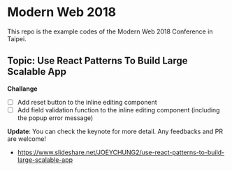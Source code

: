 # Modern Web 2018

This repo is the example codes of the Modern Web 2018 Conference in Taipei.

## Topic: Use React Patterns To Build Large Scalable App

**Challange**

- [ ] Add reset button to the inline editing component
- [ ] Add field validation function to the inline editing component (including the popup error message)

**Update**: You can check the keynote for more detail. Any feedbacks and PR are welcome!

- https://www.slideshare.net/JOEYCHUNG2/use-react-patterns-to-build-large-scalable-app
